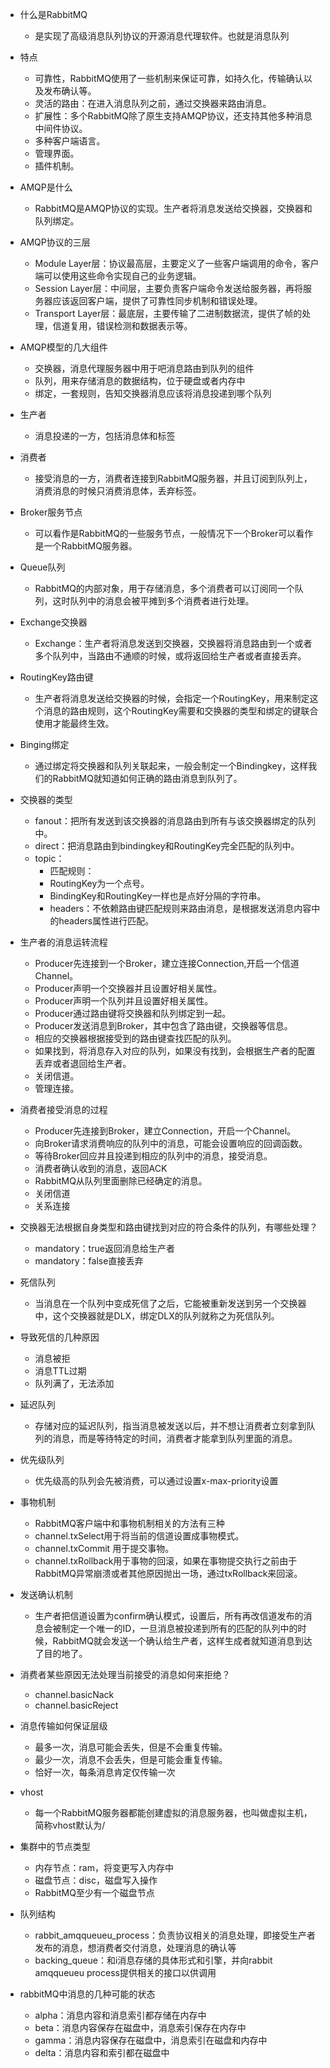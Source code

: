 + 什么是RabbitMQ
  + 是实现了高级消息队列协议的开源消息代理软件。也就是消息队列
+ 特点
  + 可靠性，RabbitMQ使用了一些机制来保证可靠，如持久化，传输确认以及发布确认等。
  + 灵活的路由：在进入消息队列之前，通过交换器来路由消息。
  + 扩展性：多个RabbitMQ除了原生支持AMQP协议，还支持其他多种消息中间件协议。
  + 多种客户端语言。
  + 管理界面。
  + 插件机制。
+ AMQP是什么
  + RabbitMQ是AMQP协议的实现。生产者将消息发送给交换器，交换器和队列绑定。
+ AMQP协议的三层
  + Module Layer层：协议最高层，主要定义了一些客户端调用的命令，客户端可以使用这些命令实现自己的业务逻辑。
  + Session Layer层：中间层，主要负责客户端命令发送给服务器，再将服务器应该返回客户端，提供了可靠性同步机制和错误处理。
  + Transport Layer层：最底层，主要传输了二进制数据流，提供了帧的处理，信道复用，错误检测和数据表示等。
+ AMQP模型的几大组件
  + 交换器，消息代理服务器中用于吧消息路由到队列的组件
  + 队列，用来存储消息的数据结构，位于硬盘或者内存中
  + 绑定，一套规则，告知交换器消息应该将消息投递到哪个队列
+ 生产者
  + 消息投递的一方，包括消息体和标签
+ 消费者
  + 接受消息的一方，消费者连接到RabbitMQ服务器，并且订阅到队列上，消费消息的时候只消费消息体，丢弃标签。
+ Broker服务节点
  + 可以看作是RabbitMQ的一些服务节点，一般情况下一个Broker可以看作是一个RabbitMQ服务器。
+ Queue队列
  + RabbitMQ的内部对象，用于存储消息，多个消费者可以订阅同一个队列，这时队列中的消息会被平摊到多个消费者进行处理。
+ Exchange交换器
  + Exchange：生产者将消息发送到交换器，交换器将消息路由到一个或者多个队列中，当路由不通顺的时候，或将返回给生产者或者直接丢弃。
+ RoutingKey路由键
  + 生产者将消息发送给交换器的时候，会指定一个RoutingKey，用来制定这个消息的路由规则，这个RoutingKey需要和交换器的类型和绑定的键联合使用才能最终生效。
+ Binging绑定
  + 通过绑定将交换器和队列关联起来，一般会制定一个Bindingkey，这样我们的RabbitMQ就知道如何正确的路由消息到队列了。
+ 交换器的类型
  + fanout：把所有发送到该交换器的消息路由到所有与该交换器绑定的队列中。
  + direct：把消息路由到bindingkey和RoutingKey完全匹配的队列中。
  + topic：
    + 匹配规则：
    + RoutingKey为一个点号。
    + BindingKey和RoutingKey一样也是点好分隔的字符串。
    + headers：不依赖路由键匹配规则来路由消息，是根据发送消息内容中的headers属性进行匹配。
+ 生产者的消息运转流程
  + Producer先连接到一个Broker，建立连接Connection,开启一个信道Channel。
  + Producer声明一个交换器并且设置好相关属性。
  + Producer声明一个队列并且设置好相关属性。
  + Producer通过路由键将交换器和队列绑定到一起。
  + Producer发送消息到Broker，其中包含了路由键，交换器等信息。
  + 相应的交换器根据接受到的路由键查找匹配的队列。
  + 如果找到，将消息存入对应的队列，如果没有找到，会根据生产者的配置丢弃或者退回给生产者。
  + 关闭信道。
  + 管理连接。
+ 消费者接受消息的过程
  + Producer先连接到Broker，建立Connection，开启一个Channel。
  + 向Broker请求消费响应的队列中的消息，可能会设置响应的回调函数。
  + 等待Broker回应并且投递到相应的队列中的消息，接受消息。
  + 消费者确认收到的消息，返回ACK
  + RabbitMQ从队列里面删除已经确定的消息。
  + 关闭信道
  + 关系连接
+ 交换器无法根据自身类型和路由键找到对应的符合条件的队列，有哪些处理？
  + mandatory：true返回消息给生产者
  + mandatory：false直接丢弃
+ 死信队列
  + 当消息在一个队列中变成死信了之后，它能被重新发送到另一个交换器中，这个交换器就是DLX，绑定DLX的队列就称之为死信队列。
+ 导致死信的几种原因
  + 消息被拒
  + 消息TTL过期
  + 队列满了，无法添加
+ 延迟队列
  + 存储对应的延迟队列，指当消息被发送以后，并不想让消费者立刻拿到队列的消息，而是等待特定的时间，消费者才能拿到队列里面的消息。
+ 优先级队列
  + 优先级高的队列会先被消费，可以通过设置x-max-priority设置

+ 事物机制
  + RabbitMQ客户端中和事物机制相关的方法有三种
  + channel.txSelect用于将当前的信道设置成事物模式。
  + channel.txCommit 用于提交事物。
  + channel.txRollback用于事物的回滚，如果在事物提交执行之前由于RabbitMQ异常崩溃或者其他原因抛出一场，通过txRollback来回滚。
+ 发送确认机制
  + 生产者把信道设置为confirm确认模式，设置后，所有再改信道发布的消息会被制定一个唯一的ID，一旦消息被投递到所有的匹配的队列中的时候，RabbitMQ就会发送一个确认给生产者，这样生成者就知道消息到达了目的地了。
+ 消费者某些原因无法处理当前接受的消息如何来拒绝？
  + channel.basicNack
  + channel.basicReject
+ 消息传输如何保证层级
  + 最多一次，消息可能会丢失，但是不会重复传输。
  + 最少一次，消息不会丢失，但是可能会重复传输。
  + 恰好一次，每条消息肯定仅传输一次
+ vhost
  + 每一个RabbitMQ服务器都能创建虚拟的消息服务器，也叫做虚拟主机，简称vhost默认为/
+ 集群中的节点类型
  + 内存节点：ram，将变更写入内存中
  + 磁盘节点：disc，磁盘写入操作
  + RabbitMQ至少有一个磁盘节点
+ 队列结构
  + rabbit_amqqueueu_process：负责协议相关的消息处理，即接受生产者发布的消息，想消费者交付消息，处理消息的确认等
  + backing_queue：和i消息存储的具体形式和引擎，并向rabbit amqqueueu process提供相关的接口以供调用
+ rabbitMQ中消息的几种可能的状态
  + alpha：消息内容和消息索引都存储在内存中
  + beta：消息内容保存在磁盘中，消息索引保存在内存中
  + gamma：消息内容保存在磁盘中，消息索引在磁盘和内存中
  + delta：消息内容和索引都在磁盘中